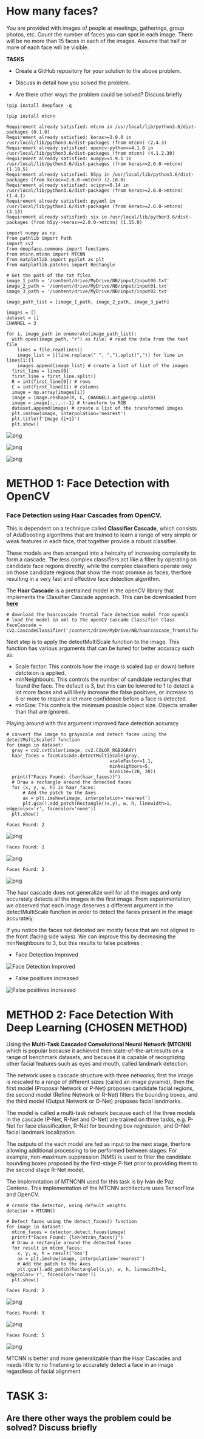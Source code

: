 
# How many faces?

You are provided with images of people at meetings, gatherings, group photos, etc. Count the number of faces you can spot in each image. There will be no more than 15 faces in each of the images. Assume that half or more of each face will be visible.

**TASKS**
 

- Create a GitHub repository for your solution to the above problem.

- Discuss in detail how you solved the problem.
- Are there other ways the problem could be solved? Discuss briefly



```
!pip install deepface -q
```


```
!pip install mtcnn
```

    Requirement already satisfied: mtcnn in /usr/local/lib/python3.6/dist-packages (0.1.0)
    Requirement already satisfied: keras>=2.0.0 in /usr/local/lib/python3.6/dist-packages (from mtcnn) (2.4.3)
    Requirement already satisfied: opencv-python>=4.1.0 in /usr/local/lib/python3.6/dist-packages (from mtcnn) (4.1.2.30)
    Requirement already satisfied: numpy>=1.9.1 in /usr/local/lib/python3.6/dist-packages (from keras>=2.0.0->mtcnn) (1.19.5)
    Requirement already satisfied: h5py in /usr/local/lib/python3.6/dist-packages (from keras>=2.0.0->mtcnn) (2.10.0)
    Requirement already satisfied: scipy>=0.14 in /usr/local/lib/python3.6/dist-packages (from keras>=2.0.0->mtcnn) (1.4.1)
    Requirement already satisfied: pyyaml in /usr/local/lib/python3.6/dist-packages (from keras>=2.0.0->mtcnn) (3.13)
    Requirement already satisfied: six in /usr/local/lib/python3.6/dist-packages (from h5py->keras>=2.0.0->mtcnn) (1.15.0)



```
import numpy as np
from pathlib import Path
import cv2
from deepface.commons import functions
from mtcnn.mtcnn import MTCNN
from matplotlib import pyplot as plt
from matplotlib.patches import Rectangle
```


```
# Get the path of the txt files
image_1_path = '/content/drive/MyDrive/NB/input/input00.txt'
image_2_path = '/content/drive/MyDrive/NB/input/input01.txt'
image_3_path = '/content/drive/MyDrive/NB/input/input02.txt'

image_path_list = [image_1_path, image_2_path, image_3_path]
```


```
images = []
dataset = []
CHANNEL = 3

for i, image_path in enumerate(image_path_list):
  with open(image_path, "r") as file: # read the data from the text file
    lines = file.readlines()
    image_list = [[line.replace(" ", ",").split(",")] for line in lines[1:]]
    images.append(image_list) # create a list of list of the images
  first_line = lines[0]
  first_line = first_line.split()
  R = int(first_line[0]) # rows
  C = int(first_line[1]) # columns
  image = np.array(images[i])
  image = image.reshape(R, C, CHANNEL).astype(np.uint8) 
  image = image[:,:,::-1] # transform to RGB
  dataset.append(image) # create a list of the transformed images
  plt.imshow(image, interpolation='nearest')
  plt.title(f'Image {i+1}')
  plt.show()
```


![png](README_files/README_5_0.png)



![png](README_files/README_5_1.png)



![png](README_files/README_5_2.png)


# METHOD 1: Face Detection with OpenCV

### Face Detection using Haar Cascades from  OpenCV. 


This is dependent on a technique called **Classifier Cascade**, which consists of AdaBoosting algorithms that are trained to learn a range of very simple or weak features in each face, that together provide a robust classifier.

 These models are then arranged into a heircahy of increasing complexity to form a cascade. The less complex classifiers act like a filter by operating on candidate face regions directly, while the complex classifiers operate only on those candidate regions that show the most promise as faces, therfore resulting in a very fast and effective face detection algorithm. 


The **Haar Cascade** is a pretrained model in the openCV library that implements the Classifier Cascade approach. This can be downloaded from [**here**](https://raw.githubusercontent.com/opencv/opencv/master/data/haarcascades/haarcascade_frontalface_default.xml)


```
# download the haarcascade frontal face detection model from openCV
# load the model in xml to the openCV Cascade Classifier Class
faceCascade = cv2.CascadeClassifier('/content/drive/MyDrive/NB/haarcascade_frontalface_default.xml')
```

Next step is to apply the detectMultiScale function to the image. This function has various arguments that can be tuned for better accuracy such as:
-  Scale factor: This controls how the image is scaled (up or down) before detcteion is applied.
- minNeighbours: This controls the number of candidate rectangles that found the face. The default is 3, but this can be lowered to 1 to detect a lot more faces and will likely increase the false positives, or increase to 6 or more to require a lot more confidence before a face is detected.
- minSize: This controls the minimum possible object size. Objects smaller than that are ignored.

Playing around with this argument improved face detection accuracy


```
# convert the image to grayscale and detect faces using the detectMultiScale() function
for image in dataset:
  gray = cv2.cvtColor(image, cv2.COLOR_RGB2GRAY)
  haar_faces = faceCascade.detectMultiScale(gray, 
                                      scaleFactor=1.1,
                                      minNeighbors=5,
                                      minSize=(20, 20))
  print(f"Faces Found: {len(haar_faces)}")
  # Draw a rectangle around the detected faces
  for (x, y, w, h) in haar_faces:
      # Add the patch to the Axes
      ax = plt.imshow(image, interpolation='nearest')
      plt.gca().add_patch(Rectangle((x,y), w, h, linewidth=1, edgecolor='r', facecolor='none'))
  plt.show()
```

    Faces Found: 2



![png](README_files/README_9_1.png)


    Faces Found: 1



![png](README_files/README_9_3.png)


    Faces Found: 2



![png](README_files/README_9_5.png)


The haar cascade does not generalize well for all the images and only accurately detects all the images in the first image. From experimentation, we observed that each image deserves a different argument in the detectMultiScale function in order to detect the faces present in the image accurately.

If you notice the faces not detceted are mostly faces that are not aligned to the front (facing side ways). We can improve this by decreasing the minNeighbours to 3, but this results to false positives
: 


  -  Face Detection Improved
  
  ![Face Detection Improved](https://drive.google.com/uc?id=1KjKb3CFRIhai6IH6kawVHODA0Xc33McX)


  -  False positives increased

   ![False positives increased](https://drive.google.com/uc?id=1Iouyt3YnhcZOZ1P4KxGjM4gh5VdFZJOb)


# METHOD 2: Face Detection With Deep Learning (CHOSEN METHOD)

Using the **Multi-Task Cascaded Convolutional Neural Network (MTCNN)** which is popular because it achieved then state-of-the-art results on a range of benchmark datasets, and because it is capable of recognizing other facial features such as eyes and mouth, called landmark detection.

 The network uses a cascade structure with three networks; first the image is rescaled to a range of different sizes (called an image pyramid), then the first model (Proposal Network or P-Net) proposes candidate facial regions, the second model (Refine Network or R-Net) filters the bounding boxes, and the third model (Output Network or O-Net) proposes facial landmarks. 
 
 The model is called a multi-task network because each of the three models in the cascade (P-Net, R-Net and O-Net) are trained on three tasks, e.g. P-Net for face classification, R-Net for bounding box regression, and O-Net facial landmark localization. 

The outputs of the each model are fed as input to the next stage, therfore allowing additional processing to be performed between stages. For example, non-maximum suppression (NMS) is used to filter the candidate bounding boxes proposed by the first-stage P-Net prior to providing them to the second stage R-Net model. 

The implemntation of MTNCNN used for this task is by Iván de Paz Centeno.  This implementation of the MTCNN architecture uses TensorFlow and OpenCV.


```
# create the detector, using default weights
detector = MTCNN()
```


```
# Detect faces using the detect_faces() function
for image in dataset:
  mtcnn_faces = detector.detect_faces(image)
  print(f"Faces Found: {len(mtcnn_faces)}")
  # Draw a rectangle around the detected faces
  for result in mtcnn_faces:
    x, y, w, h = result['box']
    ax = plt.imshow(image, interpolation='nearest')
    # Add the patch to the Axes
    plt.gca().add_patch(Rectangle((x,y), w, h, linewidth=1, edgecolor='r', facecolor='none'))
  plt.show()
```

    Faces Found: 2



![png](README_files/README_13_1.png)


    Faces Found: 3



![png](README_files/README_13_3.png)


    Faces Found: 5



![png](README_files/README_13_5.png)


MTCNN is better and more generalizable than the Haar Cascades and needs little to no finetuning to accurately detect a face in an image regardless of facial alignment





# TASK 3:
## Are there other ways the problem could be solved? Discuss briefly
